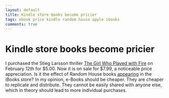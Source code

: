 ```yaml
---
layout: default
title: Kindle store books become pricier
tags: ebook price kindle random house apple ibooks
comments: true
---
```

# Kindle store books become pricier

I purchased the Stieg Larsson thriller [The Girl Who Played with Fire](http://www.amazon.com/Girl-Who-Played-Fire-ebook/dp/B001NLKT60) on February 12th for $5.00. Now it is on sale for $7.99, a noticeable price appreciation. Is it the effect of Random House books [appearing](http://www.pcmag.com/article2/0,2817,2381265,00.asp) in the iBooks store? In my opinion, e-Books should be cheaper. They are cheaper to replicate and distribute. They cannot be easily shared with anyone else, which in theory should lead to more individual purchases.
